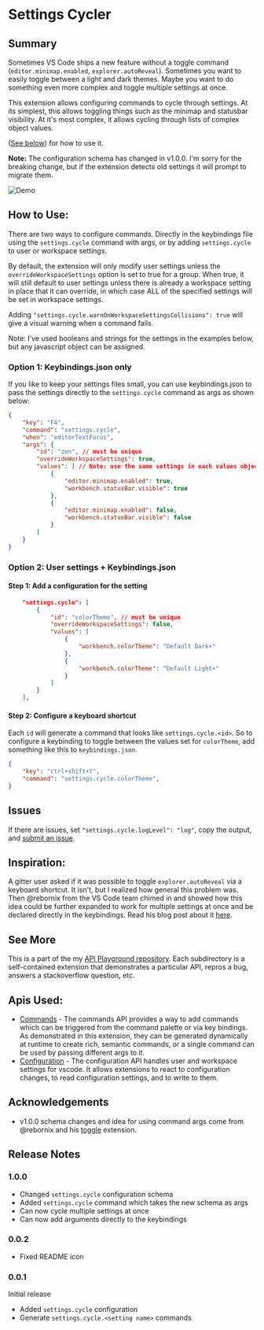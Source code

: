 # Settings Cycler

## Summary
Sometimes VS Code ships a new feature without a toggle command (`editor.minimap.enabled`, `explorer.autoReveal`). Sometimes you want to easily toggle between a light and dark themes. Maybe you want to do something even more complex and toggle multiple settings at once.

This extension allows configuring commands to cycle through settings. At its simplest, this allows toggling things such as the minimap and statusbar visibility. At it's most complex, it allows cycling through lists of complex object values.

([See below](#how-to-use)) for how to use it.

__Note:__ The configuration schema has changed in v1.0.0. I'm sorry for the breaking change, but if the extension detects old settings it will prompt to migrate them.

![Demo](images/demo.gif)

## How to Use:

There are two ways to configure commands. Directly in the keybindings file using the `settings.cycle` command with args, or by adding `settings.cycle` to user or workspace settings.

By default, the extension will only modify user settings unless the `overrideWorkspaceSettings` option is set to true for a group. When true, it will still default to user settings unless there is already a workspace setting in place that it can override, in which case ALL of the specified settings will be set in workspace settings.

Adding `"settings.cycle.warnOnWorkspaceSettingsCollisions": true` will give a visual warning when a command fails. 

Note: I've used booleans and strings for the settings in the examples below, but any javascript object can be assigned.

### Option 1: Keybindings.json only

If you like to keep your settings files small, you can use keybindings.json to pass the settings directly to the `settings.cycle` command as args as shown below:

```json
{
	"key": "F4",
	"command": "settings.cycle",
	"when": "editorTextFocus",
	"args": {
		"id": "zen", // must be unique
        "overrideWorkspaceSettings": true,
		"values": [ // Note: use the same settings in each values object
			{
				"editor.minimap.enabled": true,
				"workbench.statusBar.visible": true
			},
			{
				"editor.minimap.enabled": false,
				"workbench.statusBar.visible": false
			}
		]
	}
}
```

### Option 2: User settings + Keybindings.json

#### Step 1: Add a configuration for the setting

```json
    "settings.cycle": [
        {
            "id": "colorTheme", // must be unique
            "overrideWorkspaceSettings": false,
            "values": [
                {
                    "workbench.colorTheme": "Default Dark+"
                },
                {
                    "workbench.colorTheme": "Default Light+"
                }
            ]
        }
    ],
```

#### Step 2: Configure a keyboard shortcut

Each `id` will generate a command that looks like `settings.cycle.<id>`. So to configure a keybinding to toggle between the values set for `colorTheme`, add something like this to `keybindings.json`.

```json
{
    "key": "ctrl+shift+t",
    "command": "settings.cycle.colorTheme",
}
```

## Issues

If there are issues, set `"settings.cycle.logLevel": "log"`, copy the output, and [submit an issue](https://www.github.com/hoovercj/vscode-api-playground/new).

## Inspiration:
A gitter user asked if it was possible to toggle `explorer.autoReveal` via a keyboard shortcut. It isn't, but I realized how general this problem was. Then @rebornix from the VS Code team chimed in and showed how this idea could be further expanded to work for multiple settings at once and be declared directly in the keybindings. Read his blog post about it [here](https://medium.com/hack-visual-studio-code/toggle-any-setting-in-vs-code-using-keyboard-shortcut-arguments-cdb5ddc56955).

## See More

This is a part of the my [API Playground repository](https://www.github.com/hoovercj/vscode-api-playground). Each subdirectory is a self-contained extension that demonstrates a particular API, repros a bug, answers a stackoverflow question, etc.

## Apis Used:
* [Commands](https://code.visualstudio.com/docs/extensionAPI/vscode-api#_commands) - The commands API provides a way to add commands which can be triggered from the command palette or via key bindings. As demonstrated in this extension, they can be generated dynamically at runtime to create rich, semantic commands, or a single command can be used by passing different args to it.
* [Configuration](https://code.visualstudio.com/docs/extensionAPI/vscode-api#WorkspaceConfiguration) - The configuration API handles user and workspace settings for vscode. It allows extensions to react to configuration changes, to read configuration settings, and to write to them.

## Acknowledgements
* v1.0.0 schema changes and idea for using command args come from @rebornix and his [toggle](https://github.com/rebornix/vscode-toggle) extension.

## Release Notes

### 1.0.0
* Changed `settings.cycle` configuration schema
* Added `settings.cycle` command which takes the new schema as args
* Can now cycle multiple settings at once
* Can now add arguments directly to the keybindings

### 0.0.2
* Fixed README icon

### 0.0.1
Initial release
* Added `settings.cycle` configuration
* Generate `settings.cycle.<setting name>` commands
